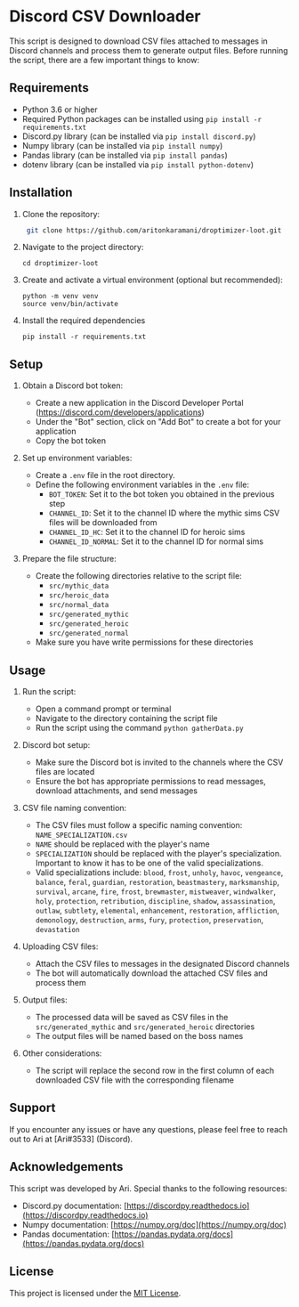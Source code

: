 # Discord CSV Downloader

This script is designed to download CSV files attached to messages in Discord channels and process them to generate output files. Before running the script, there are a few important things to know:

## Requirements

- Python 3.6 or higher
- Required Python packages can be installed using `pip install -r requirements.txt`
- Discord.py library (can be installed via `pip install discord.py`)
- Numpy library (can be installed via `pip install numpy`)
- Pandas library (can be installed via `pip install pandas`)
- dotenv library (can be installed via `pip install python-dotenv`)

## Installation

1. Clone the repository:

   ```bash
    git clone https://github.com/aritonkaramani/droptimizer-loot.git
   ```

2. Navigate to the project directory:
    ```
    cd droptimizer-loot
    ```

3. Create and activate a virtual environment (optional but recommended):
    ```
    python -m venv venv
    source venv/bin/activate
    ```
4. Install the required dependencies
    ```
    pip install -r requirements.txt
    ```

## Setup

1. Obtain a Discord bot token:
   - Create a new application in the Discord Developer Portal (https://discord.com/developers/applications)
   - Under the "Bot" section, click on "Add Bot" to create a bot for your application
   - Copy the bot token

2. Set up environment variables:
   - Create a `.env` file in the root directory.
   - Define the following environment variables in the `.env` file:
     - `BOT_TOKEN`: Set it to the bot token you obtained in the previous step
     - `CHANNEL_ID`: Set it to the channel ID where the mythic sims CSV files will be downloaded from
     - `CHANNEL_ID_HC`: Set it to the channel ID for heroic sims
     - `CHANNEL_ID_NORMAL`: Set it to the channel ID for normal sims

3. Prepare the file structure:
   - Create the following directories relative to the script file:
     - `src/mythic_data`
     - `src/heroic_data`
     - `src/normal_data`
     - `src/generated_mythic`
     - `src/generated_heroic`
     - `src/generated_normal`
   - Make sure you have write permissions for these directories

## Usage

1. Run the script:
   - Open a command prompt or terminal
   - Navigate to the directory containing the script file
   - Run the script using the command `python gatherData.py`

2. Discord bot setup:
   - Make sure the Discord bot is invited to the channels where the CSV files are located
   - Ensure the bot has appropriate permissions to read messages, download attachments, and send messages

3. CSV file naming convention:
   - The CSV files must follow a specific naming convention: `NAME_SPECIALIZATION.csv`
   - `NAME` should be replaced with the player's name
   - `SPECIALIZATION` should be replaced with the player's specialization. Important to know it has to be one of the valid specializations.
   - Valid specializations include: `blood`, `frost`, `unholy`, `havoc`, `vengeance`, `balance`, `feral`, `guardian`, `restoration`, `beastmastery`, `marksmanship`, `survival`, `arcane`, `fire`, `frost`, `brewmaster`, `mistweaver`, `windwalker`, `holy`, `protection`, `retribution`, `discipline`, `shadow`, `assassination`, `outlaw`, `subtlety`, `elemental`, `enhancement`, `restoration`, `affliction`, `demonology`, `destruction`, `arms`, `fury`, `protection`, `preservation`, `devastation`

4. Uploading CSV files:
   - Attach the CSV files to messages in the designated Discord channels
   - The bot will automatically download the attached CSV files and process them

5. Output files:
   - The processed data will be saved as CSV files in the `src/generated_mythic` and `src/generated_heroic` directories
   - The output files will be named based on the boss names

6. Other considerations:
   - The script will replace the second row in the first column of each downloaded CSV file with the corresponding filename

## Support

If you encounter any issues or have any questions, please feel free to reach out to Ari at [Ari#3533] (Discord).

## Acknowledgements

This script was developed by Ari. Special thanks to the following resources:

- Discord.py documentation: [https://discordpy.readthedocs.io](https://discordpy.readthedocs.io)
- Numpy documentation: [https://numpy.org/doc](https://numpy.org/doc)
- Pandas documentation: [https://pandas.pydata.org/docs](https://pandas.pydata.org/docs)

## License

This project is licensed under the [MIT License](LICENSE).
